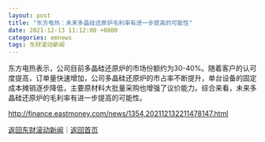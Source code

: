 ```yaml
---
layout: post
title: "东方电热：未来多晶硅还原炉毛利率有进一步提高的可能性"
date: 2021-12-13 11:12:00 +0800
categories: emnews
tags: 东财滚动新闻
---
```


东方电热表示，公司目前多晶硅还原炉的市场份额约为30-40%。随着客户的认可度提高，订单量快速增加，公司多晶硅还原炉的市占率不断提升，单台设备的固定成本摊销逐步降低，主要原材料大批量采购也增强了议价能力。综合来看，未来多晶硅还原炉的毛利率有进一步提高的可能性。

<http://finance.eastmoney.com/news/1354,202112132211478147.html>

[返回东财滚动新闻](//finews.withounder.com/emnews/)｜[返回首页](//finews.withounder.com/)